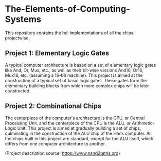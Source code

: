 # The-Elements-of-Computing-Systems
This repository contains the hdl implementations of all the chips projectwise.

## Project 1: Elementary Logic Gates
A typical computer architecture is based on a set of elementary logic gates like And, Or, Mux, etc., as well as their bit-wise versions And16, Or16, Mux16, etc. (assuming a 16-bit machine). This project is aimed at the construction of a typical set of basic logic gates. These gates form the elementary building blocks from which more complex chips will be later constructed.

## Project 2: Combinational Chips
The centerpiece of the computer's architecture is the CPU, or Central Processing Unit, and the centerpiece of the CPU is the ALU, or Arithmetic-Logic Unit. This project is aimed at gradually building a set of chips, culminating in the construction of the ALU chip of the Hack computer. All the chips built in this project are standard, except for the ALU itself, which differs from one computer architecture to another.

(Project description source: https://www.nand2tetris.org) 
